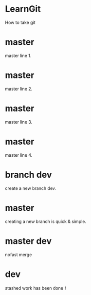# LearnGit
How to take git
# master
master line 1.
# master
master line 2.
# master
master line 3.
# master
master line 4.
# branch dev
create a new branch dev.
# master
creating a new branch is quick & simple.
# master dev
nofast merge
# dev
stashed work has been done！
